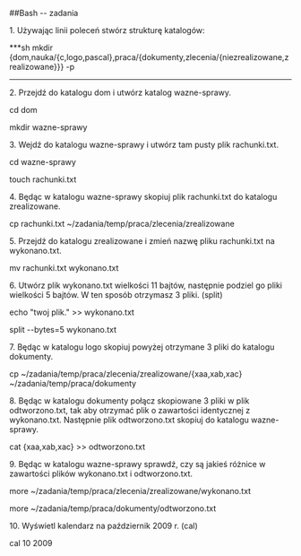 ##Bash -- zadania    


1\. Używając linii poleceń stwórz strukturę katalogów:

***sh
mkdir {dom,nauka/{c,logo,pascal},praca/{dokumenty,zlecenia/{niezrealizowane,zrealizowane}}} -p
***

2\. Przejdź do katalogu dom i utwórz katalog wazne-sprawy.

cd dom

mkdir wazne-sprawy

3\. Wejdź do katalogu wazne-sprawy i utwórz tam pusty plik rachunki.txt.

cd wazne-sprawy

touch rachunki.txt

4\. Będąc w katalogu wazne-sprawy skopiuj plik rachunki.txt do katalogu zrealizowane.

cp rachunki.txt ~/zadania/temp/praca/zlecenia/zrealizowane

5\. Przejdź do katalogu zrealizowane i zmień nazwę pliku rachunki.txt na wykonano.txt.

mv rachunki.txt wykonano.txt

6\. Utwórz plik wykonano.txt wielkości 11 bajtów, następnie podziel go pliki wielkości 5 bajtów. W ten sposób otrzymasz 3 pliki. (split)

echo "twoj plik." >> wykonano.txt

split --bytes=5 wykonano.txt

7\. Będąc w katalogu logo skopiuj powyżej otrzymane 3 pliki do katalogu dokumenty.

cp ~/zadania/temp/praca/zlecenia/zrealizowane/{xaa,xab,xac} ~/zadania/temp/praca/dokumenty

8\. Będąc w katalogu dokumenty połącz skopiowane 3 pliki w plik odtworzono.txt, tak aby otrzymać plik o zawartości identycznej z wykonano.txt. Następnie plik odtworzono.txt skopiuj do katalogu wazne-sprawy.

cat {xaa,xab,xac} >> odtworzono.txt

9\. Będąc w katalogu wazne-sprawy sprawdź, czy są jakieś różnice w zawartości plików wykonano.txt i odtworzono.txt.

more ~/zadania/temp/praca/zlecenia/zrealizowane/wykonano.txt

more ~/zadania/temp/praca/dokumenty/odtworzono.txt

10\. Wyświetl kalendarz na październik 2009 r. (cal)

cal 10 2009
